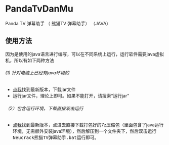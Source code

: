# PandaTvDanMu
Panda TV  弹幕助手 （ 熊猫TV 弹幕助手） （JAVA）

## 使用方法
因为是使用的java语言进行编写，可以在不同系统上运行，运行软件需要java虚拟机，所以有如下两种方法<br/>
###### (1) 针对电脑上已经有java环境的
* <a href="https://github.com/Neutree/PandaTvDanMu/releases" target="_blank">点我</a>找到最新版本，下载jar文件
* 运行jar文件，理论上即可。如果不能打开，请搜索“运行jar”

###### （2）包含运行环境，下载直接双击运行
* <a href="https://github.com/Neutree/PandaTvDanMu/releases" target="_blank">点我</a>找到最新版本，点进去直接下载打包好的7z压缩包（里面包含了java运行环境，无需额外安装java环境），然后解压到一个文件夹下，然后双击<kbd>运行Neucrack熊猫TV弹幕助手.bat</kbd>运行即可。
